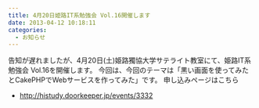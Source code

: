 ```yaml
---
title: 4月20日姫路IT系勉強会 Vol.16開催します
date: 2013-04-12 10:18:11
categories:
  - お知らせ
---
```


告知が遅れましたが、4月20日(土)姫路獨協大学サテライト教室にて、姫路IT系勉強会 Vol.16を開催します。
今回は、今回のテーマは「黒い画面を使ってみたとCakePHPでWebサービスを作ってみた」です。
申し込みページはこちら

-   <http://histudy.doorkeeper.jp/events/3332>
